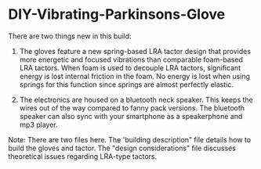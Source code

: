 # DIY-Vibrating-Parkinsons-Glove
There are two things new in this build: 

1.  The gloves feature a new spring-based LRA tactor design that provides more energetic and focused vibrations than comparable foam-based LRA tactors.   When foam is used to decouple LRA tactors, significant energy is lost internal friction in the foam.  No energy is lost when using springs for this function since springs are almost perfectly elastic.  

2.  The electronics are housed on a bluetooth neck speaker.  This keeps the wires out of the way compared to fanny pack versions.  The bluetooth speaker can also sync with your smartphone as a speakerphone and mp3 player.

Note:  There are two files here.  The 'building description" file details how to build the gloves and tactor.  The "design considerations" file discusses theoretical issues regarding LRA-type tactors.

